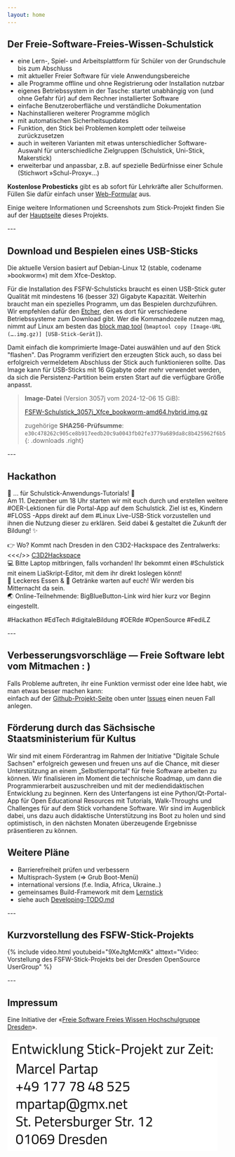 ```yaml
---
layout: home
---
```

<section class="centered" markdown="1">

# Der Freie-Software-Freies-Wissen-Schulstick
- eine Lern-, Spiel- und Arbeitsplattform für Schüler von der Grundschule bis zum Abschluss
- mit aktueller Freier Software für viele Anwendungsbereiche
- alle Programme offline und ohne Registrierung oder Installation nutzbar
- eigenes Betriebssystem in der Tasche: startet unabhängig von (und ohne Gefahr für) auf dem Rechner installierter Software
- einfache Benutzeroberfläche und verständliche Dokumentation
- Nachinstallieren weiterer Programme möglich
- mit automatischen Sicherheitsupdates
- Funktion, den Stick bei Problemen komplett oder teilweise zurückzusetzen
- auch in weiteren Varianten mit etwas unterschiedlicher Software-Auswahl für unterschiedliche Zielgruppen (Schulstick, Uni-Stick, Makerstick)
- erweiterbar und anpassbar, z.B. auf spezielle Bedürfnisse einer Schule (Stichwort »Schul-Proxy«…)

**Kostenlose Probesticks** gibt es ab sofort für Lehrkräfte aller Schulformen.
Füllen Sie dafür einfach unser [Web-Formular](https://survey.opensourceecology.de/index.php?r=survey/index&sid=281135) aus.

Einige weitere Informationen und Screenshots zum Stick-Projekt finden Sie auf der [Hauptseite](https://github.com/fsfw-dresden/usb-live-linux) dieses Projekts.

</section>
---
<section class="two-columns" markdown="1">

## Download und Bespielen eines USB-Sticks
Die aktuelle Version basiert auf Debian-Linux 12 (stable, codename »bookworm«) mit dem Xfce-Desktop.

Für die Installation des FSFW-Schulsticks braucht es einen USB-Stick guter Qualität mit mindestens 16 (besser 32) Gigabyte Kapazität. Weiterhin braucht man ein spezielles Programm, um das Bespielen durchzuführen. Wir empfehlen dafür den [Etcher](https://www.balena.io/etcher/), den es dort für verschiedene Betriebssysteme zum Download gibt. Wer die Kommandozeile nutzen mag, nimmt auf Linux am besten das [block map tool](https://pkgs.org/search/?q=bmaptool&on=files) (`bmaptool copy [Image-URL (….img.gz)] [USB-Stick-Gerät]`).

Damit einfach die komprimierte Image-Datei auswählen und auf den Stick "flashen". Das Programm verifiziert den erzeugten Stick auch, so dass bei erfolgreich vermeldetem Abschluss der Stick auch funktionieren sollte.
Das Image kann für USB-Sticks mit 16 Gigabyte oder mehr verwendet werden, da sich die Persistenz-Partition beim ersten Start auf die verfügbare Größe anpasst.

> **Image-Datei** (Version 3057j vom 2024-12-06 15 GiB):
> 
> [FSFW-Schulstick_3057j_Xfce_bookworm-amd64.hybrid.img.gz](https://ftp.inf.tu-dresden.de/os/FSFW/FSFW-Schulstick_3057j_Xfce_bookworm-amd64.hybrid.img.gz)
>
> zugehörige **SHA256-Prüfsumme**: `e30c478262c905ce8b917eedb20c9a0043fb02fe3779a689da8c8b425962f6b5`
{: .downloads .right}

</section>
---
<section class="centered" markdown="1">

## Hackathon
📣 … für Schulstick-Anwendungs-Tutorials! 🚀<br/>
Am 11. Dezember um 18 Uhr starten wir mit euch durch und erstellen weitere #OER-Lektionen für die Portal-App auf dem Schulstick. Ziel ist es, Kindern #FLOSS -Apps direkt auf dem #Linux Live-USB-Stick vorzustellen und ihnen die Nutzung dieser zu erklären. Seid dabei & gestaltet die Zukunft der Bildung! ✨ 

👉 Wo? Kommt nach Dresden in den C3D2-Hackspace des Zentralwerks: <<</>> [C3D2Hackspace](https://c3d2.de/space.html)<br/>
💻 Bitte Laptop mitbringen, falls vorhanden! Ihr bekommt einen #Schulstick mit einem LiaSkript-Editor, mit dem ihr direkt loslegen könnt!<br/>
🥙 Leckeres Essen & 🥤 Getränke warten auf euch! Wir werden bis Mitternacht da sein.<br/>
🌏 Online-Teilnehmende: BigBlueButton-Link wird hier kurz vor Beginn eingestellt.

#Hackathon #EdTech #digitaleBildung #OERde #OpenSource #FediLZ

</section>
---
<section class="centered" markdown="1">

## Verbesserungsvorschläge — Freie Software lebt vom Mitmachen : )
Falls Probleme auftreten, ihr eine Funktion vermisst oder eine Idee habt, wie man etwas besser machen kann:<br/>
einfach auf der [Github-Projekt-Seite](https://github.com/fsfw-dresden/usb-live-linux) oben unter [Issues](https://github.com/fsfw-dresden/usb-live-linux/issues) einen neuen Fall anlegen.

## Förderung durch das Sächsische Staatsministerium für Kultus
Wir sind mit einem Förderantrag im Rahmen der Initiative "Digitale Schule Sachsen" erfolgreich gewesen und freuen uns auf die Chance, mit dieser Unterstützung an einem „Selbstlernportal“ für freie Software arbeiten zu können. Wir finalisieren im Moment die technische Roadmap, um dann die Programmierarbeit auszuschreiben und mit der mediendidaktischen Entwicklung zu beginnen. Kern des Unterfangens ist eine Python/Qt-Portal-App für Open Educational Resources mit Tutorials, Walk-Throughs und Challenges für auf dem Stick vorhandene Software. Wir sind im Augenblick dabei, uns dazu auch didaktische Unterstützung ins Boot zu holen und sind optimistisch, in den nächsten Monaten überzeugende Ergebnisse präsentieren zu können.

## Weitere Pläne
- Barrierefreiheit prüfen und verbessern
- Multisprach-System (=> Grub Boot-Menü)
- international versions (f.e. India, Africa, Ukraine..)
- gemeinsames Build-Framework mit dem [Lernstick](https://lernstick.ch/)
- siehe auch [Developing-TODO.md](https://github.com/fsfw-dresden/usb-live-linux/blob/main/doc/Developing-TODO.md)

</section>
---
<section class="centered" markdown="1">

## Kurzvorstellung des FSFW-Stick-Projekts
{% include video.html youtubeid="9XeJtgMcmKk" alttext="Video: Vorstellung des FSFW-Stick-Projekts bei der Dresden OpenSource UserGroup" %}

</section>
---
<section class="centered" markdown="1">

## Impressum
Eine Initiative der «[Freie Software Freies Wissen Hochschulgruppe Dresden](https://fsfw-dresden.de/)».

![Kontakt](assets/img/stick-kontakt.svg)
</section>
